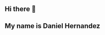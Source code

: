 ## Hi there 👋
## My name is Daniel Hernandez
<!--
**Canton22/Canton22** is a ✨ _special_ ✨ repository because its `README.md` (this file) appears on your GitHub profile.

Here are some ideas to get you started:

- 🔭 I’m currently working on Carbon Construcciones
- 🌱 I’m currently learning Bootcamp in TripleTen 
- 👯 I’m looking to collaborate on Good compañy
- 🤔 I’m looking for help with Data Scientys
- 💬 Ask me about How help in data 
- 📫 How to reach me: danielcanton.dug@gmail.com or CEL. 56-14-87-05-32
- 😄 Pronouns: ...
- ⚡ Fun fact: Im so sociable
-->
